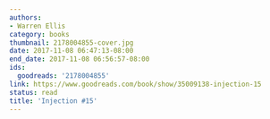 ```yaml
---
authors:
- Warren Ellis
category: books
thumbnail: 2178004855-cover.jpg
date: 2017-11-08 06:47:13-08:00
end_date: 2017-11-08 06:56:57-08:00
ids:
  goodreads: '2178004855'
link: https://www.goodreads.com/book/show/35009138-injection-15
status: read
title: 'Injection #15'
---
```

